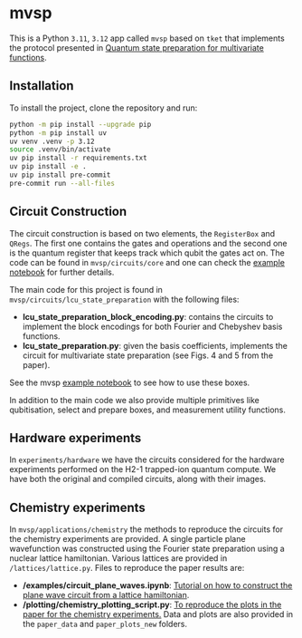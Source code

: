 # mvsp

This is a Python ```3.11```, ```3.12``` app called ```mvsp``` based on ```tket``` that implements the protocol presented in [Quantum state preparation for multivariate functions](https://arxiv.org/abs/2405.21058).

## Installation

To install the project, clone the repository and run:

```sh
python -m pip install --upgrade pip
python -m pip install uv
uv venv .venv -p 3.12
source .venv/bin/activate
uv pip install -r requirements.txt
uv pip install -e .
uv pip install pre-commit
pre-commit run --all-files
```

## Circuit Construction

The circuit construction is based on two elements, the ```RegisterBox``` and ```QRegs```. The first one contains the gates and operations and the second one is the quantum register that keeps track which qubit the gates act on. The code can be found in ```mvsp/circuits/core``` and one can check the [example notebook](https://github.com/CQCL/mvsp/blob/main/examples/circuits/intro_registerbox.ipynb) for further details.

The main code for this project is found in ```mvsp/circuits/lcu_state_preparation``` with the following files:

- **lcu_state_preparation_block_encoding.py**: contains the circuits to implement the block encodings for both Fourier and Chebyshev basis functions.
- **lcu_state_preparation.py**: given the basis coefficients, implements the circuit for multivariate state preparation (see Figs. 4 and 5 from the paper).

See the mvsp [example notebook](https://github.com/CQCL/mvsp/blob/main/examples/circuits/LCUStatePreparationBox_example.ipynb) to see how to use these boxes.

In addition to the main code we also provide multiple primitives like qubitisation, select and prepare boxes, and measurement utility functions.

## Hardware experiments
In ```experiments/hardware``` we have the circuits considered for the hardware experiments performed on the H2-1 trapped-ion quantum compute. We have both the original and compiled circuits, along with their images.

## Chemistry experiments
In ```mvsp/applications/chemistry``` the methods to reproduce the circuits for the chemistry experiments are provided. A single particle plane wavefunction was constructed using the Fourier state preparation using a nuclear lattice hamiltonian. Various lattices are provided in ```/lattices/lattice.py```. Files to reproduce the paper results are:
- **/examples/circuit_plane_waves.ipynb**: [Tutorial on how to construct the plane wave circuit from a lattice hamiltonian](https://github.com/CQCL/mvsp/blob/main/mvsp/applications/chemistry/examples/circuit_plane_waves.ipynb).
- **/plotting/chemistry_plotting_script.py**: [To reproduce the plots in the paper for the chemistry experiments.](https://github.com/CQCL/mvsp/blob/main/mvsp/applications/chemistry/plotting/chemistry_plotting_script.py) Data and plots are also provided in the ```paper_data``` and ```paper_plots_new``` folders. 